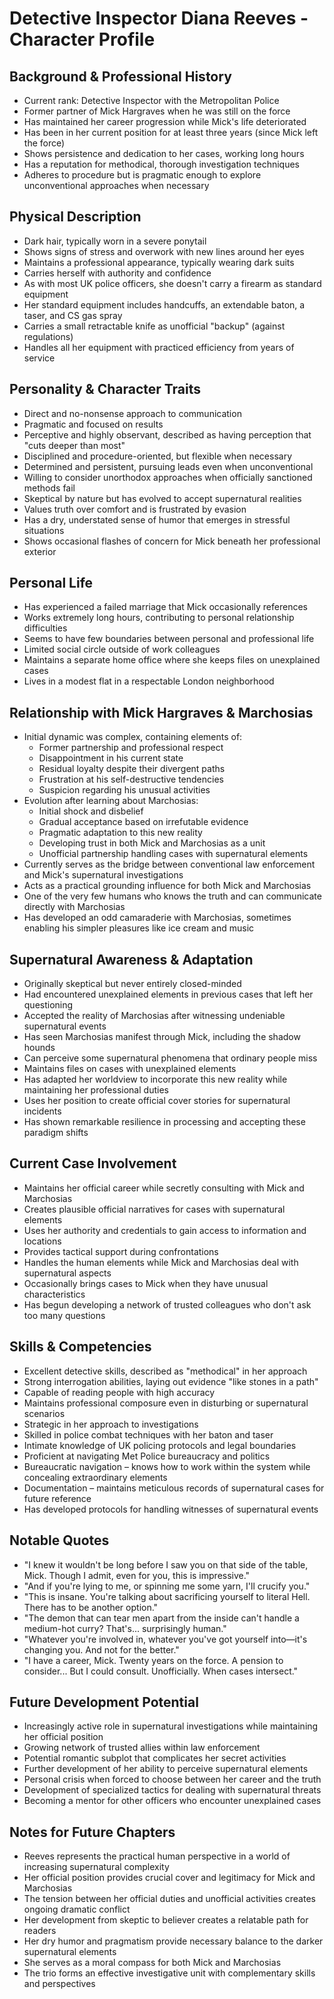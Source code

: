 # Detective Inspector Diana Reeves - Character Profile

## Background & Professional History

- Current rank: Detective Inspector with the Metropolitan Police
- Former partner of Mick Hargraves when he was still on the force
- Has maintained her career progression while Mick's life deteriorated
- Has been in her current position for at least three years (since Mick left the force)
- Shows persistence and dedication to her cases, working long hours
- Has a reputation for methodical, thorough investigation techniques
- Adheres to procedure but is pragmatic enough to explore unconventional approaches when necessary

## Physical Description

- Dark hair, typically worn in a severe ponytail
- Shows signs of stress and overwork with new lines around her eyes
- Maintains a professional appearance, typically wearing dark suits
- Carries herself with authority and confidence
- As with most UK police officers, she doesn't carry a firearm as standard equipment
- Her standard equipment includes handcuffs, an extendable baton, a taser, and CS gas spray
- Carries a small retractable knife as unofficial "backup" (against regulations)
- Handles all her equipment with practiced efficiency from years of service

## Personality & Character Traits

- Direct and no-nonsense approach to communication
- Pragmatic and focused on results
- Perceptive and highly observant, described as having perception that "cuts deeper than most"
- Disciplined and procedure-oriented, but flexible when necessary
- Determined and persistent, pursuing leads even when unconventional
- Willing to consider unorthodox approaches when officially sanctioned methods fail
- Skeptical by nature but has evolved to accept supernatural realities
- Values truth over comfort and is frustrated by evasion
- Has a dry, understated sense of humor that emerges in stressful situations
- Shows occasional flashes of concern for Mick beneath her professional exterior

## Personal Life

- Has experienced a failed marriage that Mick occasionally references
- Works extremely long hours, contributing to personal relationship difficulties
- Seems to have few boundaries between personal and professional life
- Limited social circle outside of work colleagues
- Maintains a separate home office where she keeps files on unexplained cases
- Lives in a modest flat in a respectable London neighborhood

## Relationship with Mick Hargraves & Marchosias

- Initial dynamic was complex, containing elements of:
  - Former partnership and professional respect
  - Disappointment in his current state
  - Residual loyalty despite their divergent paths
  - Frustration at his self-destructive tendencies
  - Suspicion regarding his unusual activities
- Evolution after learning about Marchosias:
  - Initial shock and disbelief
  - Gradual acceptance based on irrefutable evidence
  - Pragmatic adaptation to this new reality
  - Developing trust in both Mick and Marchosias as a unit
  - Unofficial partnership handling cases with supernatural elements
- Currently serves as the bridge between conventional law enforcement and Mick's supernatural investigations
- Acts as a practical grounding influence for both Mick and Marchosias
- One of the very few humans who knows the truth and can communicate directly with Marchosias
- Has developed an odd camaraderie with Marchosias, sometimes enabling his simpler pleasures like ice cream and music

## Supernatural Awareness & Adaptation

- Originally skeptical but never entirely closed-minded
- Had encountered unexplained elements in previous cases that left her questioning
- Accepted the reality of Marchosias after witnessing undeniable supernatural events
- Has seen Marchosias manifest through Mick, including the shadow hounds
- Can perceive some supernatural phenomena that ordinary people miss
- Maintains files on cases with unexplained elements
- Has adapted her worldview to incorporate this new reality while maintaining her professional duties
- Uses her position to create official cover stories for supernatural incidents
- Has shown remarkable resilience in processing and accepting these paradigm shifts

## Current Case Involvement

- Maintains her official career while secretly consulting with Mick and Marchosias
- Creates plausible official narratives for cases with supernatural elements
- Uses her authority and credentials to gain access to information and locations
- Provides tactical support during confrontations
- Handles the human elements while Mick and Marchosias deal with supernatural aspects
- Occasionally brings cases to Mick when they have unusual characteristics
- Has begun developing a network of trusted colleagues who don't ask too many questions

## Skills & Competencies

- Excellent detective skills, described as "methodical" in her approach
- Strong interrogation abilities, laying out evidence "like stones in a path"
- Capable of reading people with high accuracy
- Maintains professional composure even in disturbing or supernatural scenarios
- Strategic in her approach to investigations
- Skilled in police combat techniques with her baton and taser
- Intimate knowledge of UK policing protocols and legal boundaries
- Proficient at navigating Met Police bureaucracy and politics
- Bureaucratic navigation – knows how to work within the system while concealing extraordinary elements
- Documentation – maintains meticulous records of supernatural cases for future reference
- Has developed protocols for handling witnesses of supernatural events

## Notable Quotes

- "I knew it wouldn't be long before I saw you on that side of the table, Mick. Though I admit, even for you, this is impressive."
- "And if you're lying to me, or spinning me some yarn, I'll crucify you."
- "This is insane. You're talking about sacrificing yourself to literal Hell. There has to be another option."
- "The demon that can tear men apart from the inside can't handle a medium-hot curry? That's... surprisingly human."
- "Whatever you're involved in, whatever you've got yourself into—it's changing you. And not for the better."
- "I have a career, Mick. Twenty years on the force. A pension to consider... But I could consult. Unofficially. When cases intersect."

## Future Development Potential

- Increasingly active role in supernatural investigations while maintaining her official position
- Growing network of trusted allies within law enforcement
- Potential romantic subplot that complicates her secret activities
- Further development of her ability to perceive supernatural elements
- Personal crisis when forced to choose between her career and the truth
- Development of specialized tactics for dealing with supernatural threats
- Becoming a mentor for other officers who encounter unexplained cases

## Notes for Future Chapters

- Reeves represents the practical human perspective in a world of increasing supernatural complexity
- Her official position provides crucial cover and legitimacy for Mick and Marchosias
- The tension between her official duties and unofficial activities creates ongoing dramatic conflict
- Her development from skeptic to believer creates a relatable path for readers
- Her dry humor and pragmatism provide necessary balance to the darker supernatural elements
- She serves as a moral compass for both Mick and Marchosias
- The trio forms an effective investigative unit with complementary skills and perspectives
